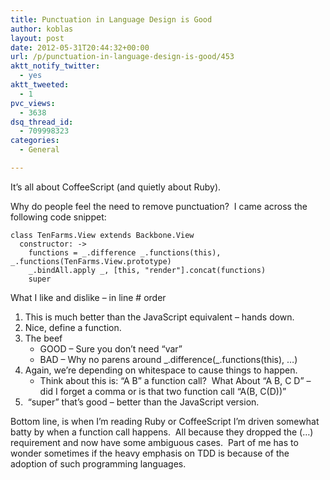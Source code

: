 ```yaml
---
title: Punctuation in Language Design is Good
author: koblas
layout: post
date: 2012-05-31T20:44:32+00:00
url: /p/punctuation-in-language-design-is-good/453
aktt_notify_twitter:
  - yes
aktt_tweeted:
  - 1
pvc_views:
  - 3638
dsq_thread_id:
  - 709998323
categories:
  - General

---
```

It&#8217;s all about CoffeeScript (and quietly about Ruby).

Why do people feel the need to remove punctuation?  I came across the following code snippet:

```
class TenFarms.View extends Backbone.View
  constructor: ->
    functions = _.difference _.functions(this), _.functions(TenFarms.View.prototype)
    _.bindAll.apply _, [this, "render"].concat(functions)
    super
```

What I like and dislike &#8211; in line # order

1. This is much better than the JavaScript equivalent &#8211; hands down.
2. Nice, define a function.
3. The beef
   * GOOD &#8211; Sure you don&#8217;t need &#8220;var&#8221;
   * BAD &#8211; Why no parens around \_.difference(\_.functions(this), &#8230;)
4. Again, we&#8217;re depending on whitespace to cause things to happen.
   * Think about this is: &#8220;A B&#8221; a function call?  What About &#8220;A B, C D&#8221; &#8211; did I forget a comma or is that two function call &#8220;A(B, C(D))&#8221;
5.  &#8220;super&#8221; that&#8217;s good &#8211; better than the JavaScript version.

Bottom line, is when I&#8217;m reading Ruby or CoffeeScript I&#8217;m driven somewhat batty by when a function call happens.  All because they dropped the (&#8230;) requirement and now have some ambiguous cases.  Part of me has to wonder sometimes if the heavy emphasis on TDD is because of the adoption of such programming languages.
